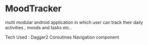 # MoodTracker
multi modular android application in which user can track their daily activities , moods and tasks etc..

Tech Used : 
  Dagger2
  Coroutines
  Navigation component
  
